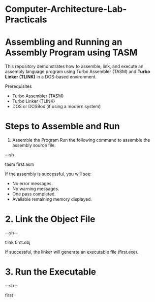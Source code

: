 # Computer-Architecture-Lab-Practicals


# Assembling and Running an Assembly Program using TASM

This repository demonstrates how to assemble, link, and execute an assembly language program using Turbo Assembler (TASM) and **Turbo Linker (TLINK)** in a DOS-based environment.

Prerequisites
- Turbo Assembler (TASM)
- Turbo Linker (TLINK)
- DOS or DOSBox (if using a modern system)

# Steps to Assemble and Run

1. Assemble the Program
Run the following command to assemble the assembly source file:

--sh    

tasm first.asm

If the assembly is successful, you will see:

- No error messages.
- No warning messages.
- One pass completed.
- Available remaining memory displayed.

# 2. Link the Object File

--sh--  

tlink first.obj

If successful, the linker will generate an executable file (first.exe).

# 3. Run the Executable

--sh--  

first
